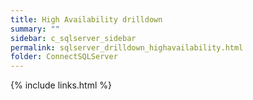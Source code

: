 ```yaml
---
title: High Availability drilldown
summary: ""
sidebar: c_sqlserver_sidebar
permalink: sqlserver_drilldown_highavailability.html
folder: ConnectSQLServer
---
```





{% include links.html %}
